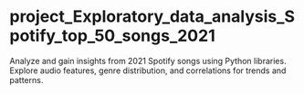 # project_Exploratory_data_analysis_Spotify_top_50_songs_2021
Analyze and gain insights from 2021 Spotify songs using Python libraries. Explore audio features, genre distribution, and correlations for trends and patterns.
